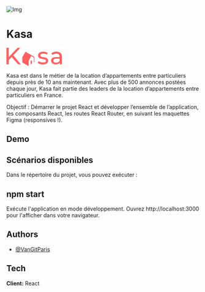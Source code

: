 
![Img](https://s3-eu-west-1.amazonaws.com/course.oc-static.com/projects/front-end-kasa-project/accommodation-20-1.jpg)



# Kasa
![Logo](../kasa/src/assets/logoHeader.png)

Kasa est dans le métier de la location d’appartements entre particuliers depuis près de 10 ans maintenant. Avec plus de 500 annonces postées chaque jour, Kasa fait partie des leaders de la location d’appartements entre particuliers en France.

Objectif : 
Démarrer le projet React et développer l’ensemble de l’application, les composants React, les routes React Router, en suivant les maquettes Figma (responsives !).


## Demo



## Scénarios disponibles
Dans le répertoire du projet, vous pouvez exécuter :

## npm start

Exécute l'application en mode développement.
Ouvrez http://localhost:3000 pour l'afficher dans votre navigateur.






## Authors

- [@VanGitParis](https://www.github.com/VanGitParis)


## Tech 

**Client:** React





